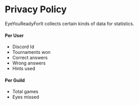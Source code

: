 # Privacy Policy

EyeYouReadyForIt collects certain kinds of data for statistics.

#### Per User
- Discord Id
- Tournaments won
- Correct answers
- Wrong answers
- Hints used

#### Per Guild
- Total games
- Eyes missed 

